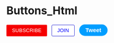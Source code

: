 # Buttons_Html
<style>
    .subscribe {
    background-color: rgb(245, 0, 0);
    color: white;
    border: none;
    height: 30px;
    width: 106;
    border-radius: 2px;
    cursor: pointer;
    margin-right: 8px;
    }
</style>
<button class="subscribe">
    SUBSCRIBE 
</button>
<button class="join">
    JOIN 
</button>
<style>
    .join {
    background-color: rgb(255, 255, 255);
    color: blue;
    border: rgb(42, 42, 212);
    border-style: solid;
    border-width: 1px;
    height: 30px;
    width: 60px;
    border-radius: 3px;
    cursor: pointer;
    margin-right: 8px;
    }
</style>


<button class="tweet">
    Tweet
</button>
<style>
    .tweet {
    background-color: rgb(2, 158, 255);
    font-weight: bold;
    color: rgb(255,255,255);
    border: rgb(42, 42, 212);
    border-style: none;
    border-width: 1px;
    height: 30px;
    width: 74px;
    border-radius: 18px;
    cursor: pointer;
    font-size: 15px;
   
    }
</style>
<div class="fb-like" 
       data-href="https://www.your-domain.com/your-page.html" 
       data-width=""
       data-layout="standard" 
       data-action="like" 
       data-size="small"  
       data-share="true">
  </div>
